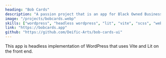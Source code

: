 ```yaml
---
heading: "Bob Cards"
description: "A passion project that is an app for Black Owned Businesses"
image: "/projects/bobcards.webp"
skills: ["wordpress", "headless wordpress", "lit", "vite", "scss", "web components", "zustand", "typescript"]
link: "https://bobcards.app"
github: "https://github.com/Deific-Arts/bob-cards-ui"
---
```


This app is headless implementation of WordPress that uses Vite and Lit on the front end.
